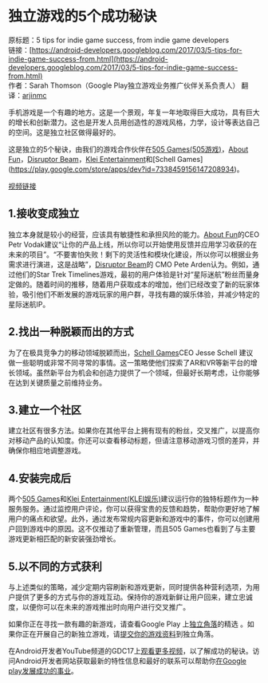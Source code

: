 # 独立游戏的5个成功秘诀

原标题：5 tips for indie game success, from indie game developers  
链接：[https://android-developers.googleblog.com/2017/03/5-tips-for-indie-game-success-from.html](https://android-developers.googleblog.com/2017/03/5-tips-for-indie-game-success-from.html)  
作者：Sarah Thomson（Google Play独立游戏业务推广伙伴关系负责人） 
翻译：[arjinmc](https://github.com/arjinmc)  

手机游戏是一个有趣的地方。这是一个景观，年复一年地取得巨大成功，具有巨大的增长和创新潜力。这也是开发人员用创造性的游戏风格，力学，设计等表达自己的空间。这是独立社区做得最好的。

这是独立的5个秘诀，由我们的游戏合作伙伴在[505 Games(505游戏)](https://play.google.com/store/apps/developer?id=505+Games+Srl)，[About Fun](https://play.google.com/store/apps/developer?id=About+Fun)，[Disruptor Beam](https://play.google.com/store/apps/dev?id=9185584937390358759)，[Klei Entertainment](https://play.google.com/store/apps/developer?id=Klei+Entertainment+Inc.)和[Schell Games](https://play.google.com/store/apps/dev?id=7338459156147208934)。

[视频链接](https://youtu.be/Hd5eNtj3o7w?list=PLOU2XLYxmsIIS1jX91rxyDNEXPQ54DrOu)

## 1.接收变成独立

独立本身就是较小的经营，应该具有敏捷性和承担风险的能力。[About Fun](https://play.google.com/store/apps/developer?id=About+Fun)的CEO Petr Vodak建议“让你的产品上线，所以你可以开始使用反馈并应用学习收获的在未来的项目”。“不要害怕失败！剩下的灵活性和模块化建设，所以你可以根据业务需求进行演进，这是战略”，[Disruptor Beam](https://play.google.com/store/apps/dev?id=9185584937390358759)的 CMO Pete Arden认为。例如，通过他们的Star Trek Timelines游戏，最初的用户体验是针对“星际迷航”粉丝而量身定做的。随着时间的推移，随着用户获取成本的增加，他们已经改变了新的玩家体验，吸引他们不断发展的游戏玩家的用户群，寻找有趣的娱乐体验，并减少特定的星际迷航IP。

## 2.找出一种脱颖而出的方式

为了在极具竞争力的移动领域脱颖而出，[Schell Games](https://play.google.com/store/apps/dev?id=7338459156147208934)CEO Jesse Schell 建议做一些聪明或非常不同寻常的事情。这一策略使他们探索了AR和VR等新平台的增长领域。虽然新平台为机会和创造力提供了一个领域，但最好长期考虑，让你能够在达到关键质量之前维持业务。

## 3.建立一个社区

建立社区有很多方法。如果你在其他平台上拥有现有的粉丝，交叉推广，以提高你对移动产品的认知度。你还可以查看移动标题，但请注意移动游戏习惯的差异，并确保你相应地调整游戏。

## 4.安装完成后

两个[505 Games](https://play.google.com/store/apps/developer?id=505+Games+Srl)和[Klei Entertainment(KLEI娱乐)](https://play.google.com/store/apps/developer?id=Klei+Entertainment+Inc.)建议运行你的独特标题作为一种服务服务。通过监控用户评论，你可以获得宝贵的反馈和趋势，帮助你更好地了解用户的痛点和欲望。此外，通过发布常规内容更新和游戏中的事件，你可以创建用户回到游戏中的原因。这不仅推动了重新管理，而且505 Games也看到了与主要游戏更新相匹配的新安装强劲增长。

## 5.以不同的方式获利

与上述类似的策略，减少定期内容刷新和游戏更新，同时提供各种营利选项，为用户提供了更多的方式与你的游戏互动。保持你的游戏新鲜让用户回来，建立忠诚度，以便你可以在未来的游戏推出时向用户进行交叉推广。

如果你正在寻找一款有趣的新游戏，请查看Google Play 上[独立角落](https://play.google.com/store/info/topic?id=topic_b000054_games_indie_corner_tp&hl=en_GB&e)的精选 。如果你正在开展自己的新独立游戏，请[提交你的游戏资料](https://g.co/indiecornersubmission)到独立角落。 

在Android开发者YouTube频道的GDC17上[观看更多视频](https://www.youtube.com/playlist?list=PLOU2XLYxmsIIS1jX91rxyDNEXPQ54DrOu)，以了解成功的秘诀。访问Android开发者网站获取最新的特性信息和最好的联系可以帮助你[在Google play发展成功的事业](https://developer.android.com/distribute/best-practices/index.html)。